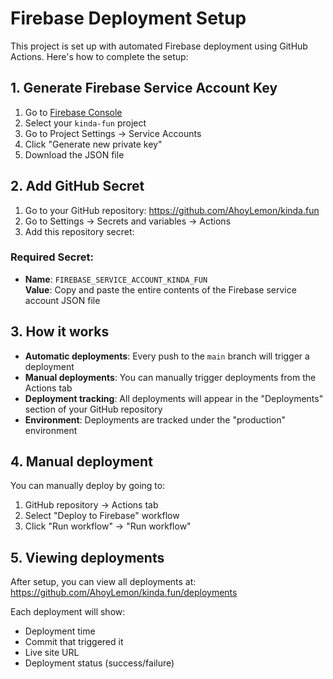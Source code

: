 # Firebase Deployment Setup

This project is set up with automated Firebase deployment using GitHub Actions. Here's how to complete the setup:

## 1. Generate Firebase Service Account Key

1. Go to [Firebase Console](https://console.firebase.google.com/)
2. Select your `kinda-fun` project
3. Go to Project Settings → Service Accounts
4. Click "Generate new private key"
5. Download the JSON file

## 2. Add GitHub Secret

1. Go to your GitHub repository: https://github.com/AhoyLemon/kinda.fun
2. Go to Settings → Secrets and variables → Actions
3. Add this repository secret:

### Required Secret:

- **Name**: `FIREBASE_SERVICE_ACCOUNT_KINDA_FUN`  
  **Value**: Copy and paste the entire contents of the Firebase service account JSON file

## 3. How it works

- **Automatic deployments**: Every push to the `main` branch will trigger a deployment
- **Manual deployments**: You can manually trigger deployments from the Actions tab
- **Deployment tracking**: All deployments will appear in the "Deployments" section of your GitHub repository
- **Environment**: Deployments are tracked under the "production" environment

## 4. Manual deployment

You can manually deploy by going to:

1. GitHub repository → Actions tab
2. Select "Deploy to Firebase" workflow
3. Click "Run workflow" → "Run workflow"

## 5. Viewing deployments

After setup, you can view all deployments at:
https://github.com/AhoyLemon/kinda.fun/deployments

Each deployment will show:

- Deployment time
- Commit that triggered it
- Live site URL
- Deployment status (success/failure)
